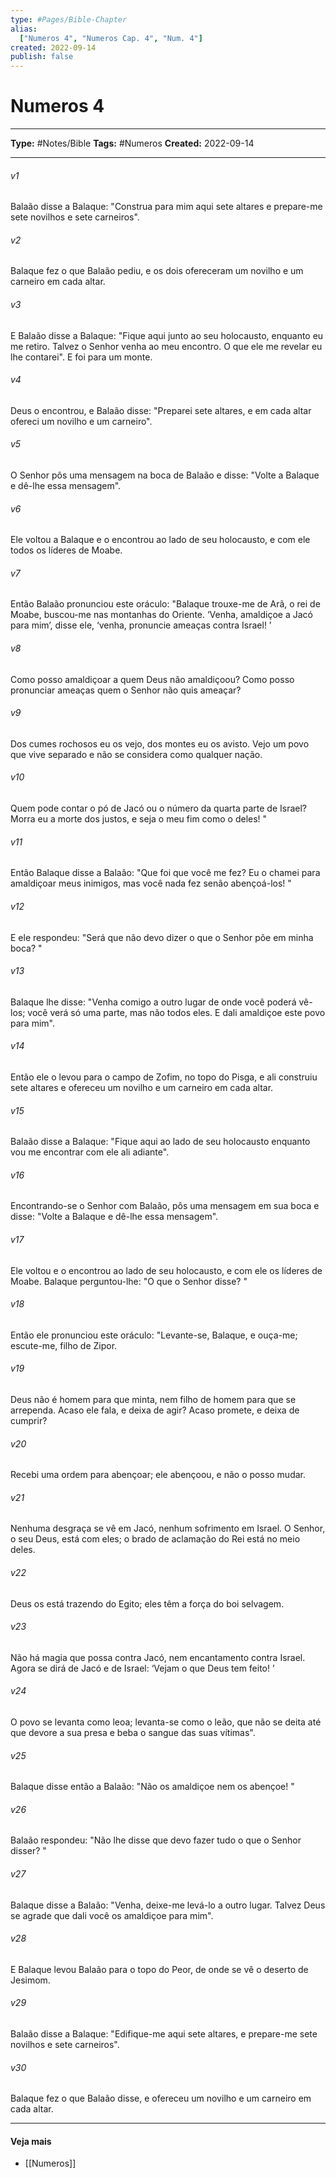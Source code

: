 ```yaml
---
type: #Pages/Bible-Chapter
alias:
  ["Numeros 4", "Numeros Cap. 4", "Num. 4"]
created: 2022-09-14
publish: false
---
```


# Numeros 4

---

**Type:** #Notes/Bible
**Tags:** #Numeros
**Created:** 2022-09-14

---

###### v1
Balaão disse a Balaque: "Construa para mim aqui sete altares e prepare-me sete novilhos e sete carneiros".
###### v2
Balaque fez o que Balaão pediu, e os dois ofereceram um novilho e um carneiro em cada altar.
###### v3
E Balaão disse a Balaque: "Fique aqui junto ao seu holocausto, enquanto eu me retiro. Talvez o Senhor venha ao meu encontro. O que ele me revelar eu lhe contarei". E foi para um monte.
###### v4
Deus o encontrou, e Balaão disse: "Preparei sete altares, e em cada altar ofereci um novilho e um carneiro".
###### v5
O Senhor pôs uma mensagem na boca de Balaão e disse: "Volte a Balaque e dê-lhe essa mensagem".
###### v6
Ele voltou a Balaque e o encontrou ao lado de seu holocausto, e com ele todos os líderes de Moabe.
###### v7
Então Balaão pronunciou este oráculo: "Balaque trouxe-me de Arã, o rei de Moabe, buscou-me nas montanhas do Oriente. ‘Venha, amaldiçoe a Jacó para mim’, disse ele, ‘venha, pronuncie ameaças contra Israel! ’
###### v8
Como posso amaldiçoar a quem Deus não amaldiçoou? Como posso pronunciar ameaças quem o Senhor não quis ameaçar?
###### v9
Dos cumes rochosos eu os vejo, dos montes eu os avisto. Vejo um povo que vive separado e não se considera como qualquer nação.
###### v10
Quem pode contar o pó de Jacó ou o número da quarta parte de Israel? Morra eu a morte dos justos, e seja o meu fim como o deles! "
###### v11
Então Balaque disse a Balaão: "Que foi que você me fez? Eu o chamei para amaldiçoar meus inimigos, mas você nada fez senão abençoá-los! "
###### v12
E ele respondeu: "Será que não devo dizer o que o Senhor põe em minha boca? "
###### v13
Balaque lhe disse: "Venha comigo a outro lugar de onde você poderá vê-los; você verá só uma parte, mas não todos eles. E dali amaldiçoe este povo para mim".
###### v14
Então ele o levou para o campo de Zofim, no topo do Pisga, e ali construiu sete altares e ofereceu um novilho e um carneiro em cada altar.
###### v15
Balaão disse a Balaque: "Fique aqui ao lado de seu holocausto enquanto vou me encontrar com ele ali adiante".
###### v16
Encontrando-se o Senhor com Balaão, pôs uma mensagem em sua boca e disse: "Volte a Balaque e dê-lhe essa mensagem".
###### v17
Ele voltou e o encontrou ao lado de seu holocausto, e com ele os líderes de Moabe. Balaque perguntou-lhe: "O que o Senhor disse? "
###### v18
Então ele pronunciou este oráculo: "Levante-se, Balaque, e ouça-me; escute-me, filho de Zipor.
###### v19
Deus não é homem para que minta, nem filho de homem para que se arrependa. Acaso ele fala, e deixa de agir? Acaso promete, e deixa de cumprir?
###### v20
Recebi uma ordem para abençoar; ele abençoou, e não o posso mudar.
###### v21
Nenhuma desgraça se vê em Jacó, nenhum sofrimento em Israel. O Senhor, o seu Deus, está com eles; o brado de aclamação do Rei está no meio deles.
###### v22
Deus os está trazendo do Egito; eles têm a força do boi selvagem.
###### v23
Não há magia que possa contra Jacó, nem encantamento contra Israel. Agora se dirá de Jacó e de Israel: ‘Vejam o que Deus tem feito! ’
###### v24
O povo se levanta como leoa; levanta-se como o leão, que não se deita até que devore a sua presa e beba o sangue das suas vítimas".
###### v25
Balaque disse então a Balaão: "Não os amaldiçoe nem os abençoe! "
###### v26
Balaão respondeu: "Não lhe disse que devo fazer tudo o que o Senhor disser? "
###### v27
Balaque disse a Balaão: "Venha, deixe-me levá-lo a outro lugar. Talvez Deus se agrade que dali você os amaldiçoe para mim".
###### v28
E Balaque levou Balaão para o topo do Peor, de onde se vê o deserto de Jesimom.
###### v29
Balaão disse a Balaque: "Edifique-me aqui sete altares, e prepare-me sete novilhos e sete carneiros".
###### v30
Balaque fez o que Balaão disse, e ofereceu um novilho e um carneiro em cada altar.


---

#### Veja mais

- [[Numeros]]
